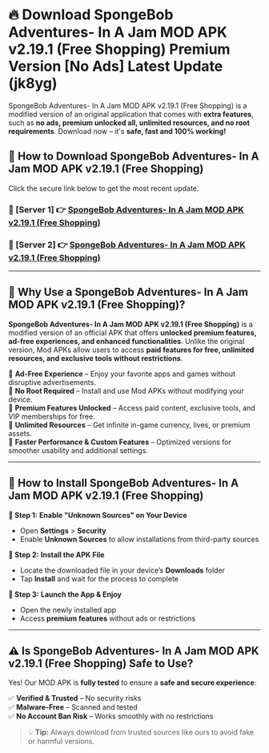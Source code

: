 # 🔥 Download SpongeBob Adventures- In A Jam MOD APK v2.19.1 (Free Shopping) Premium Version [No Ads] Latest Update (jk8yg) 

SpongeBob Adventures- In A Jam MOD APK v2.19.1 (Free Shopping) is a modified version of an original application that comes with **extra features**, such as **no ads, premium unlocked all, unlimited resources, and no root requirements**. Download now – it's **safe, fast and 100% working!**

## **📱 How to Download SpongeBob Adventures- In A Jam MOD APK v2.19.1 (Free Shopping)**  

Click the secure link below to get the most recent update.  

 ### **📌 [Server 1] 👉** [SpongeBob Adventures- In A Jam MOD APK v2.19.1 (Free Shopping)](https://apkcomod.com?title=SpongeBob_Adventures-_In_A_Jam_MOD_APK_v2.19.1_(Free_Shopping))

 ### **📌 [Server 2] 👉** [SpongeBob Adventures- In A Jam MOD APK v2.19.1 (Free Shopping)](https://apkcomod.com?title=SpongeBob_Adventures-_In_A_Jam_MOD_APK_v2.19.1_(Free_Shopping))

---

## **🤖 Why Use a SpongeBob Adventures- In A Jam MOD APK v2.19.1 (Free Shopping)?**  

**SpongeBob Adventures- In A Jam MOD APK v2.19.1 (Free Shopping)** is a modified version of an official APK that offers **unlocked premium features, ad-free experiences, and enhanced functionalities**. Unlike the original version, Mod APKs allow users to access **paid features for free, unlimited resources, and exclusive tools without restrictions**.

🔽 **Ad-Free Experience** – Enjoy your favorite apps and games without disruptive advertisements.  
🔽 **No Root Required** – Install and use Mod APKs without modifying your device.  
🔽 **Premium Features Unlocked** – Access paid content, exclusive tools, and VIP memberships for free.  
🔽 **Unlimited Resources** – Get infinite in-game currency, lives, or premium assets.  
🔽 **Faster Performance & Custom Features** – Optimized versions for smoother usability and additional settings.  

---

## **🚀 How to Install SpongeBob Adventures- In A Jam MOD APK v2.19.1 (Free Shopping)**  

**🔹 Step 1:** **Enable "Unknown Sources" on Your Device**  
- Open **Settings** > **Security**  
- Enable **Unknown Sources** to allow installations from third-party sources  

**🔹 Step 2:** **Install the APK File**  
- Locate the downloaded file in your device’s **Downloads** folder  
- Tap **Install** and wait for the process to complete  

**🔹 Step 3:** **Launch the App & Enjoy**  
- Open the newly installed app  
- Access **premium features** without ads or restrictions  

---

## **⚠️ Is SpongeBob Adventures- In A Jam MOD APK v2.19.1 (Free Shopping) Safe to Use?**  

Yes! Our MOD APK is **fully tested** to ensure a **safe and secure experience**:

✅ **Verified & Trusted** – No security risks  
✅ **Malware-Free** – Scanned and tested  
✅ **No Account Ban Risk** – Works smoothly with no restrictions  

> 💡 **Tip:** Always download from trusted sources like ours to avoid fake or harmful versions.